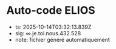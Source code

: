# Auto-code ELIOS
- ts: 2025-10-14T03:32:13.839Z
- sig: ∞.je.toi.nous.432.528
- note: fichier généré automatiquement